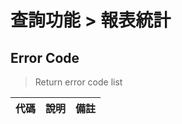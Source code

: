 # 查詢功能 > 報表統計

## Error Code
> Return error code list

| 代碼    |             說明                 |   備註  |
| ------ | -------------------------------- | ------ |
